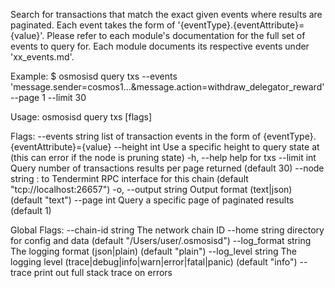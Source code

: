 Search for transactions that match the exact given events where results are paginated.
Each event takes the form of '{eventType}.{eventAttribute}={value}'. Please refer
to each module's documentation for the full set of events to query for. Each module
documents its respective events under 'xx_events.md'.

Example:
$ osmosisd query txs --events 'message.sender=cosmos1...&message.action=withdraw_delegator_reward' --page 1 --limit 30

Usage:
  osmosisd query txs [flags]

Flags:
      --events string   list of transaction events in the form of {eventType}.{eventAttribute}={value}
      --height int      Use a specific height to query state at (this can error if the node is pruning state)
  -h, --help            help for txs
      --limit int       Query number of transactions results per page returned (default 30)
      --node string     <host>:<port> to Tendermint RPC interface for this chain (default "tcp://localhost:26657")
  -o, --output string   Output format (text|json) (default "text")
      --page int        Query a specific page of paginated results (default 1)

Global Flags:
      --chain-id string     The network chain ID
      --home string         directory for config and data (default "/Users/user/.osmosisd")
      --log_format string   The logging format (json|plain) (default "plain")
      --log_level string    The logging level (trace|debug|info|warn|error|fatal|panic) (default "info")
      --trace               print out full stack trace on errors
